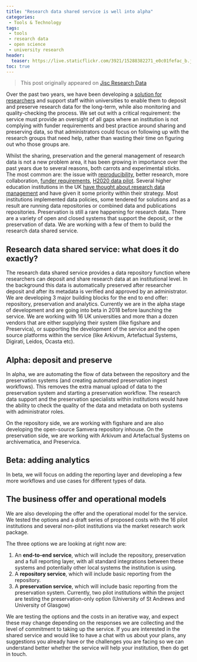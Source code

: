```yaml
---
title: "Research data shared service is well into alpha"
categories:
 - Tools & Technology
tags:
 - tools
 - research data
 - open science
 - university research
header:
  teaser: https://live.staticflickr.com/3921/15288382271_e0c01fefac_b.jpg
toc: true
---  
```


> This post originally appeared on [Jisc Research Data](https://researchdata.jiscinvolve.org/wp/2017/11/29/research-data-shared-service-well-alpha/)

Over the past two years, we have been developing a [solution for researchers](https://www.jisc.ac.uk/rd/projects/research-data-shared-service) and support staff within universities to enable them to deposit and preserve research data for the long-term, while also monitoring and quality-checking the process. We set out with a critical requirement: the service must provide an oversight of all gaps where an institution is not complying with funder requirements and best practice around sharing and preserving data, so that administrators could focus on following up with the research groups that need help, rather than wasting their time on figuring out who those groups are.

Whilst the sharing, preservation and the general management of research data is not a new problem area, it has been growing in importance over the past years due to several reasons, both carrots and experimental sticks. The most common are: the issue with [reproducibility](https://www.nature.com/news/reproducibility-1.17552), better research, more collaboration, [funder requirements](http://www.rcuk.ac.uk/research/datapolicy/), [H2020 data pilot](https://www.openaire.eu/what-is-the-open-research-data-pilot). Several higher education institutions in the UK [have thought about research data management](https://researchdata.jiscinvolve.org/wp/2017/10/04/5-highlights-rdss-market-research/) and have given it some priority within their strategy. Most institutions implemented data policies, some tendered for solutions and as a result are running data repositories or combined data and publications repositories. Preservation is still a rare happening for research data. There are a variety of open and closed systems that support the deposit, or the preservation of data. We are working with a few of them to build the research data shared service.

## Research data shared service: what does it do exactly?

The research data shared service provides a data repository function where researchers can deposit and share research data at an institutional level. In the background this data is automatically preserved after researcher deposit and after its metadata is verified and approved by an administrator. We are developing 3 major building blocks for the end to end offer: repository, preservation and analytics. Currently we are in the alpha stage of development and are going into beta in 2018 before launching the service. We are working with 16 UK universities and more than a dozen vendors that are either supplying their system (like figshare and Preservica), or supporting the development of the service and the open source platforms within the service (like Arkivum, Artefactual Systems, Digirati, Leidos, Ocasta etc).

## Alpha: deposit and preserve

In alpha, we are automating the flow of data between the repository and the preservation systems (and creating automated preservation ingest workflows). This removes the extra manual upload of data to the preservation system and starting a preservation workflow. The research data support and the preservation specialists within institutions would have the ability to check the quality of the data and metadata on both systems with administrator roles.

On the repository side, we are working with figshare and are also developing the open-source Samvera repository inhouse. On the preservation side, we are working with Arkivum and Artefactual Systems on archivematica, and Preservica.


## Beta: adding analytics

In beta, we will focus on adding the reporting layer and developing a few more workflows and use cases for different types of data.


## The business offer and operational models

We are also developing the offer and the operational model for the service. We tested the options and a draft series of proposed costs with the 16 pilot institutions and several non-pilot institutions via the market research work package.

The three options we are looking at right now are:

  1.  An **end-to-end service**, which will include the repository, preservation and a full reporting layer, with all standard integrations between these systems and potentially other local systems the institution is using.
  2.  A **repository service**, which will include basic reporting from the repository.
  3.  A **preservation service**, which will include basic reporting from the preservation system. Currently, two pilot institutions within the project are testing the preservation-only option (University of St Andrews and University of Glasgow)

We are testing the options and the costs in an iterative way, and expect these may change depending on the responses we are collecting and the level of commitment to taking up the service. If you are interested in the shared service and would like to have a chat with us about your plans, any suggestions you already have or the challenges you are facing so we can understand better whether the service will help your institution, then do get in touch.